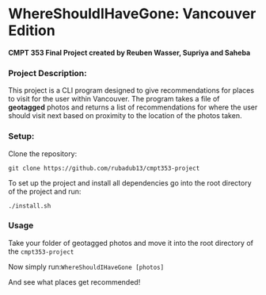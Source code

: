 # WhereShouldIHaveGone: Vancouver Edition
**CMPT 353 Final Project created by Reuben Wasser, Supriya and Saheba**


### Project Description:
This project is a CLI program designed to give recommendations for places to visit for the user within Vancouver.
The program takes a file of **geotagged** photos and returns a list of recommendations for where the user should visit next based on proximity to the location of the photos taken.

### Setup:
Clone the repository:

`git clone https://github.com/rubadub13/cmpt353-project`

To set up the project and install all dependencies go into the root directory of the project and run:

 `./install.sh`

### Usage

Take your folder of geotagged photos and move it into the root directory of the `cmpt353-project`

Now simply run:`WhereShouldIHaveGone [photos]` 
 
And see what places get recommended!


